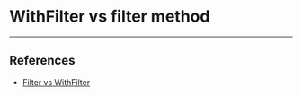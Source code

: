 # WithFilter vs filter method

---

## References

- [Filter vs WithFilter
  ](https://www.baeldung.com/scala/filter-vs-withfilter)
